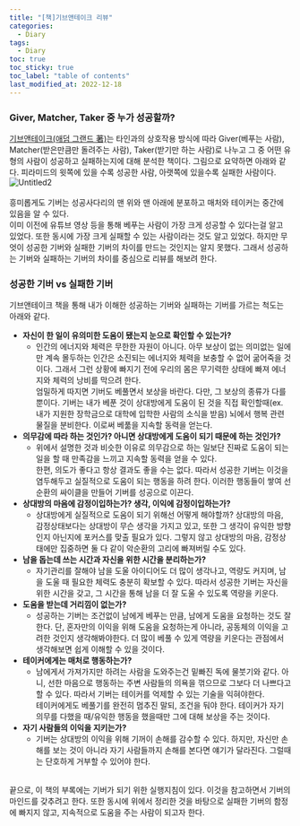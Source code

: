 ```yaml
---
title: "[책]기브앤테이크 리뷰"
categories:
  - Diary
tags:
  - Diary
toc: true
toc_sticky: true
toc_label: "table of contents"
last_modified_at: 2022-12-18
---
```


### Giver, Matcher, Taker 중 누가 성공할까?

[기브앤테이크(애덤 그랜드 著)](https://www.aladin.co.kr/shop/wproduct.aspx?ItemId=27090787)는 타인과의 상호작용 방식에 따라 Giver(베푸는 사람), Matcher(받은만큼만 돌려주는 사람), Taker(받기만 하는 사람)로 나누고 그 중 어떤 유형의 사람이 성공하고 실패하는지에 대해 분석한 책이다. 그림으로 요약하면 아래와 같다. 피라미드의 윗쪽에 있을 수록 성공한 사람, 아랫쪽에 있을수록 실패한 사람이다.<br>
![Untitled2](https://user-images.githubusercontent.com/69135840/208272803-d92c351f-8a61-4052-a7bb-1891a3e6ce5e.png)<br><br>
흥미롭게도 기버는 성공사다리의 맨 위와 맨 아래에 분포하고 매처와 테이커는 중간에 있음을 알 수 있다.<br>
이미 이전에 유튜브 영상 등을 통해 베푸는 사람이 가장 크게 성공할 수 있다는걸 알고 있었다. 또한 동시에 가장 크게 실패할 수 있는 사람이라는 것도 알고 있었다. 하지만 무엇이 성공한 기버와 실패한 기버의 차이를 만드는 것인지는 알지 못했다. 그래서 성공하는 기버와 실패하는 기버의 차이를 중심으로 리뷰를 해보려 한다.

### 성공한 기버 vs 실패한 기버

기브앤테이크 책을 통해 내가 이해한 성공하는 기버와 실패하는 기버를 가르는 척도는 아래와 같다. <br>

- **자신이 한 일이 유의미한 도움이 됐는지 눈으로 확인할 수 있는가?**<br>
  - 인간의 에너지와 체력은 무한한 자원이 아니다. 아무 보상이 없는 의미없는 일에만 계속 몰두하는 인간은 소진되는 에너지와 체력을 보충할 수 없어 굶어죽을 것이다. 그래서 그런 상황에 빠지기 전에 우리의 몸은 무기력한 상태에 빠져 에너지와 체력의 낭비를 막으려 한다.<br>엄밀하게 따지면 기버도 베풀면서 보상을 바란다. 다만, 그 보상의 종류가 다를 뿐이다. 기버는 내가 베푼 것이 상대방에게 도움이 된 것을 직접 확인할때(ex. 내가 지원한 장학금으로 대학에 입학한 사람의 소식을 받음) 뇌에서 행복 관련 물질을 분비한다. 이로써 베풂을 지속할 동력을 얻는다.<br>
- **의무감에 따라 하는 것인가? 아니면 상대방에게 도움이 되기 때문에 하는 것인가?**<br>
  - 위에서 설명한 것과 비슷한 이유로 의무감으로 하는 일보단 진짜로 도움이 되는 일을 할 때 만족감을 느끼고 지속할 동력을 얻을 수 있다.<br>한편, 의도가 좋다고 항상 결과도 좋을 수는 없다. 따라서 성공한 기버는 이것을 염두해두고 실질적으로 도움이 되는 행동을 하려 한다. 이러한 행동들이 쌓여 선순환의 싸이클을 만들어 기버를 성공으로 이끈다.<br>
- **상대방의 마음에 감정이입하는가? 생각, 이익에 감정이입하는가?**<br>
  - 상대방에게 실질적으로 도움이 되기 위해선 어떻게 해야할까? 상대방의 마음, 감정상태보다는 상대방이 무슨 생각을 가지고 있고, 또한 그 생각이 유익한 방향인지 아닌지에 포커스를 맞출 필요가 있다. 그렇지 않고 상대방의 마음, 감정상태에만 집중하면 둘 다 같이 악순환의 고리에 빠져버릴 수도 있다.<br>
- **남을 돕는데 쓰는 시간과 자신을 위한 시간을 분리하는가?**<br>
  - 자기관리를 잘해야 남을 도울 아이디어도 더 많이 생각나고, 역량도 커지며, 남을 도울 때 필요한 체력도 충분히 확보할 수 있다. 따라서 성공한 기버는 자신을 위한 시간을 갖고, 그 시간을 통해 남을 더 잘 도울 수 있도록 역량을 키운다.<br>
- **도움을 받는데 거리낌이 없는가?**<br>
  - 성공하는 기버는 조건없이 남에게 베푸는 만큼, 남에게 도움을 요청하는 것도 잘한다. 단, 혼자만의 이익을 위해 도움을 요청하는게 아니라, 공동체의 이익을 고려한 것인지 생각해봐야한다. 더 많이 베풀 수 있게 역량을 키운다는 관점에서 생각해보면 쉽게 이해할 수 있을 것이다.<br>
- **테이커에게는 매처로 행동하는가?**<br>
  - 남에게서 가져가지만 하려는 사람을 도와주는건 밑빠진 독에 물붓기와 같다. 아니, 선한 마음으로 행동하는 주변 사람들의 의욕을 꺾으므로 그보다 더 나쁘다고 할 수 있다. 따라서 기버는 테이커를 억제할 수 있는 기술을 익혀야한다.<br>
    테이커에게도 베풀기를 완전히 멈추진 말되, 조건을 둬야 한다. 테이커가 자기 의무를 다했을 때/유익한 행동을 했을때만 그에 대해 보상을 주는 것이다.<br>
- **자기 사람들의 이익을 지키는가?**<br>
  - 기버는 상대방의 이익을 위해 기꺼이 손해를 감수할 수 있다. 하지만, 자신만 손해를 보는 것이 아니라 자기 사람들까지 손해를 본다면 얘기가 달라진다. 그럴때는 단호하게 거부할 수 있어야 한다.<br><br>

끝으로, 이 책의 부록에는 기버가 되기 위한 실행지침이 있다. 이것을 참고하면서 기버의 마인드를 갖추려고 한다. 또한 동시에 위에서 정리한 것을 바탕으로 실패한 기버의 함정에 빠지지 않고, 지속적으로 도움을 주는 사람이 되고자 한다.
